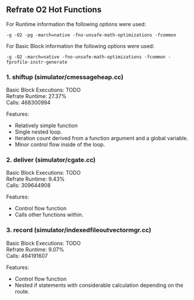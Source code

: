 ## Refrate O2 Hot Functions

For Runtime information the following options were used:
```
-g -O2 -pg -march=native -fno-unsafe-math-optimizations -fcommon
```

For Basic Block information the following options were used:
```
-g -O2 -march=native -fno-unsafe-math-optimizations -fcommon -fprofile-instr-generate
```

### 1. shiftup (simulator/cmessageheap.cc)
Basic Block Executions: TODO \
Refrate Runtime: 27.37% \
Calls: 468300994

Features:
- Relatively simple function
- Single nested loop.
- Iteration count derived from a function argument and a global variable.
- Minor control flow inside of the loop.

### 2. deliver (simulator/cgate.cc)
Basic Block Executions: TODO \
Refrate Runtime: 9.43% \
Calls: 309644908

Features:
- Control flow function
- Calls other functions within.

### 3. record (simulator/indexedfileoutvectormgr.cc)
Basic Block Executions: TODO \
Refrate Runtime: 9.07% \
Calls: 494191607

Features:
- Control flow function
- Nested if statements with considerable calculation depending on the route.
